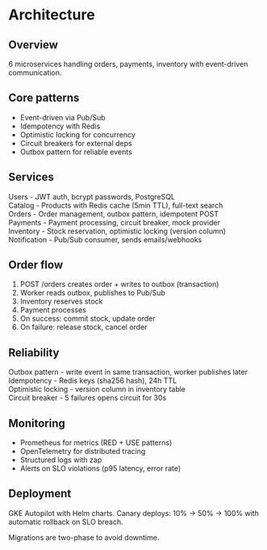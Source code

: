 # Architecture

## Overview

6 microservices handling orders, payments, inventory with event-driven communication.

## Core patterns

- Event-driven via Pub/Sub
- Idempotency with Redis
- Optimistic locking for concurrency
- Circuit breakers for external deps
- Outbox pattern for reliable events

## Services

Users - JWT auth, bcrypt passwords, PostgreSQL  
Catalog - Products with Redis cache (5min TTL), full-text search  
Orders - Order management, outbox pattern, idempotent POST  
Payments - Payment processing, circuit breaker, mock provider  
Inventory - Stock reservation, optimistic locking (version column)  
Notification - Pub/Sub consumer, sends emails/webhooks

## Order flow

1. POST /orders creates order + writes to outbox (transaction)
2. Worker reads outbox, publishes to Pub/Sub
3. Inventory reserves stock
4. Payment processes
5. On success: commit stock, update order
6. On failure: release stock, cancel order

## Reliability

Outbox pattern - write event in same transaction, worker publishes later  
Idempotency - Redis keys (sha256 hash), 24h TTL  
Optimistic locking - version column in inventory table  
Circuit breaker - 5 failures opens circuit for 30s

## Monitoring

- Prometheus for metrics (RED + USE patterns)
- OpenTelemetry for distributed tracing
- Structured logs with zap
- Alerts on SLO violations (p95 latency, error rate)

## Deployment

GKE Autopilot with Helm charts. Canary deploys: 10% → 50% → 100% with automatic rollback on SLO breach.

Migrations are two-phase to avoid downtime.

